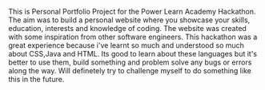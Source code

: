 This is Personal Portfolio Project for the Power Learn Academy Hackathon. The aim was to build a personal website where you showcase your skills, education, interests and knowledge of coding. The website was created with some inspiration from other software engineers. This hackathon was a great experience because i've learnt so much and understood so much about CSS,Java and HTML. Its good to learn about these languages but it's better to use them, build something and problem solve any bugs or errors along the way. Will definetely try to challenge myself to do something like this in the future.
